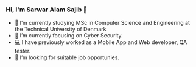 ### Hi, I'm Sarwar Alam Sajib 👋

- 🏫 I’m currently studying MSc in Computer Science and Engineering at the Technical University of Denmark
- 🌱 I’m currently focusing on Cyber Security.
- 💻 I have previously worked as a Mobile App and Web developer, QA tester.
- 🤔 I’m looking for suitable job opportunies.

<!--
**SarwarAlamSajib/SarwarAlamSajib** is a ✨ _special_ ✨ repository because its `README.md` (this file) appears on your GitHub profile.

Here are some ideas to get you started:


- 👯 I’m looking to collaborate on ...
- 🤔 I’m looking for help with ...
- 💬 Ask me about ...
- 📫 How to reach me: ...
- 😄 Pronouns: ...
- ⚡ Fun fact: ...
-->
